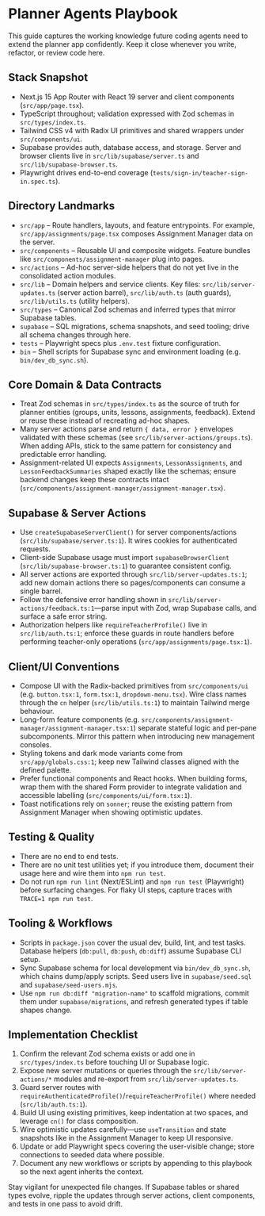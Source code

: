 # Planner Agents Playbook

This guide captures the working knowledge future coding agents need to extend the planner app confidently. Keep it close whenever you write, refactor, or review code here.

## Stack Snapshot
- Next.js 15 App Router with React 19 server and client components (`src/app/page.tsx`).
- TypeScript throughout; validation expressed with Zod schemas in `src/types/index.ts`.
- Tailwind CSS v4 with Radix UI primitives and shared wrappers under `src/components/ui`.
- Supabase provides auth, database access, and storage. Server and browser clients live in `src/lib/supabase/server.ts` and `src/lib/supabase-browser.ts`.
- Playwright drives end-to-end coverage (`tests/sign-in/teacher-sign-in.spec.ts`).

## Directory Landmarks
- `src/app` – Route handlers, layouts, and feature entrypoints. For example, `src/app/assignments/page.tsx` composes Assignment Manager data on the server.
- `src/components` – Reusable UI and composite widgets. Feature bundles like `src/components/assignment-manager` plug into pages.
- `src/actions` – Ad-hoc server-side helpers that do not yet live in the consolidated action modules.
- `src/lib` – Domain helpers and service clients. Key files: `src/lib/server-updates.ts` (server action barrel), `src/lib/auth.ts` (auth guards), `src/lib/utils.ts` (utility helpers).
- `src/types` – Canonical Zod schemas and inferred types that mirror Supabase tables.
- `supabase` – SQL migrations, schema snapshots, and seed tooling; drive all schema changes through here.
- `tests` – Playwright specs plus `.env.test` fixture configuration.
- `bin` – Shell scripts for Supabase sync and environment loading (e.g. `bin/dev_db_sync.sh`).

## Core Domain & Data Contracts
- Treat Zod schemas in `src/types/index.ts` as the source of truth for planner entities (groups, units, lessons, assignments, feedback). Extend or reuse these instead of recreating ad-hoc shapes.
- Many server actions parse and return `{ data, error }` envelopes validated with these schemas (see `src/lib/server-actions/groups.ts`). When adding APIs, stick to the same pattern for consistency and predictable error handling.
- Assignment-related UI expects `Assignments`, `LessonAssignments`, and `LessonFeedbackSummaries` shaped exactly like the schemas; ensure backend changes keep these contracts intact (`src/components/assignment-manager/assignment-manager.tsx`).

## Supabase & Server Actions
- Use `createSupabaseServerClient()` for server components/actions (`src/lib/supabase/server.ts:1`). It wires cookies for authenticated requests.
- Client-side Supabase usage must import `supabaseBrowserClient` (`src/lib/supabase-browser.ts:1`) to guarantee consistent config.
- All server actions are exported through `src/lib/server-updates.ts:1`; add new domain actions there so pages/components can consume a single barrel.
- Follow the defensive error handling shown in `src/lib/server-actions/feedback.ts:1`—parse input with Zod, wrap Supabase calls, and surface a safe error string.
- Authorization helpers like `requireTeacherProfile()` live in `src/lib/auth.ts:1`; enforce these guards in route handlers before performing teacher-only operations (`src/app/assignments/page.tsx:1`).

## Client/UI Conventions
- Compose UI with the Radix-backed primitives from `src/components/ui` (e.g. `button.tsx:1`, `form.tsx:1`, `dropdown-menu.tsx`). Wire class names through the `cn` helper (`src/lib/utils.ts:1`) to maintain Tailwind merge behaviour.
- Long-form feature components (e.g. `src/components/assignment-manager/assignment-manager.tsx:1`) separate stateful logic and per-pane subcomponents. Mirror this pattern when introducing new management consoles.
- Styling tokens and dark mode variants come from `src/app/globals.css:1`; keep new Tailwind classes aligned with the defined palette.
- Prefer functional components and React hooks. When building forms, wrap them with the shared Form provider to integrate validation and accessible labelling (`src/components/ui/form.tsx:1`).
- Toast notifications rely on `sonner`; reuse the existing pattern from Assignment Manager when showing optimistic updates.

## Testing & Quality
- There are no end to end tests.
- There are no unit test utilities yet; if you introduce them, document their usage here and wire them into `npm run test`.
- Do not run `npm run lint` (Next/ESLint) and `npm run test` (Playwright) before surfacing changes. For flaky UI steps, capture traces with `TRACE=1 npm run test`.

## Tooling & Workflows
- Scripts in `package.json` cover the usual dev, build, lint, and test tasks. Database helpers (`db:pull`, `db:push`, `db:diff`) assume Supabase CLI setup.
- Sync Supabase schema for local development via `bin/dev_db_sync.sh`, which chains dump/apply scripts. Seed users live in `supabase/seed.sql` and `supabase/seed-users.mjs`.
- Use `npm run db:diff "migration-name"` to scaffold migrations, commit them under `supabase/migrations`, and refresh generated types if table shapes change.

## Implementation Checklist
1. Confirm the relevant Zod schema exists or add one in `src/types/index.ts` before touching UI or Supabase logic.
2. Expose new server mutations or queries through the `src/lib/server-actions/*` modules and re-export from `src/lib/server-updates.ts`.
3. Guard server routes with `requireAuthenticatedProfile()`/`requireTeacherProfile()` where needed (`src/lib/auth.ts:1`).
4. Build UI using existing primitives, keep indentation at two spaces, and leverage `cn()` for class composition.
5. Wire optimistic updates carefully—use `useTransition` and state snapshots like in the Assignment Manager to keep UI responsive.
6. Update or add Playwright specs covering the user-visible change; store connections to seeded data where possible.
7. Document any new workflows or scripts by appending to this playbook so the next agent inherits the context.

Stay vigilant for unexpected file changes. If Supabase tables or shared types evolve, ripple the updates through server actions, client components, and tests in one pass to avoid drift.
